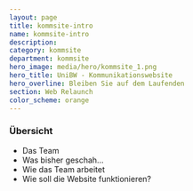 ```yaml
---
layout: page
title: kommsite-intro
name: kommsite-intro
description: 
category: kommsite
department: kommsite
hero_image: media/hero/kommsite_1.png
hero_title: UniBW - Kommunikationswebsite
hero_overline: Bleiben Sie auf dem Laufenden
section: Web Relaunch
color_scheme: orange
---
```


### Übersicht

* Das Team
* Was bisher geschah…
* Wie das Team arbeitet
* Wie soll die Website funktionieren?



